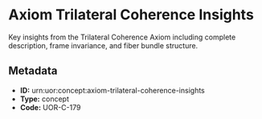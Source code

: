 # Axiom Trilateral Coherence Insights

Key insights from the Trilateral Coherence Axiom including complete description, frame invariance, and fiber bundle structure.

## Metadata

- **ID:** urn:uor:concept:axiom-trilateral-coherence-insights
- **Type:** concept
- **Code:** UOR-C-179
